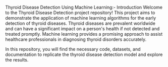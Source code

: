 Thyroid Disease Detection Using Machine Learning:-
Introduction
Welcome to the Thyroid Disease Detection project repository!
This project aims to demonstrate the application of machine learning algorithms for the early detection of thyroid diseases. Thyroid diseases are prevalent worldwide and can have a significant impact on a person's health if not detected and treated promptly. Machine learning provides a promising approach to assist healthcare professionals in diagnosing thyroid disorders accurately.

In this repository, you will find the necessary code, datasets, and documentation to replicate the thyroid disease detection model and explore the results.
